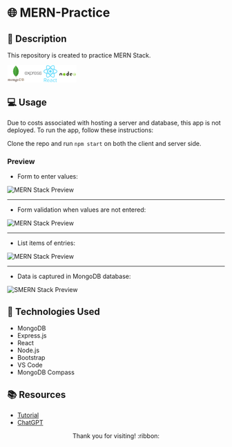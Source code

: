 # :globe_with_meridians: MERN-Practice

## :pencil: Description

This repository is created to practice MERN Stack.

<img src="https://raw.githubusercontent.com/devicons/devicon/master/icons/mongodb/mongodb-original-wordmark.svg" alt="mongodb" width="40" height="40" title="MongoDB" target="_blank"/><img src="https://raw.githubusercontent.com/devicons/devicon/master/icons/express/express-original-wordmark.svg" alt="express" width="40" height="40" title="Express.js"/><img src="https://raw.githubusercontent.com/devicons/devicon/master/icons/react/react-original-wordmark.svg" alt="react" width="40" height="40" title="React" target="_blank"/><img src="https://raw.githubusercontent.com/devicons/devicon/master/icons/nodejs/nodejs-original-wordmark.svg" alt="nodejs" width="40" height="40" title="Node.js" target="_blank"/>

## :computer: Usage

Due to costs associated with hosting a server and database, this app is not deployed. To run the app, follow these instructions:

Clone the repo and run ```npm start``` on both the client and server side.

### Preview

- Form to enter values:

<img width="445" alt="MERN Stack Preview" src="https://github.com/hbarry89/MERN-Practice/assets/106551259/b5f9bc99-22e3-4a9f-92ba-1af7be35a02b">

<hr>

- Form validation when values are not entered:

<img width="433" alt="MERN Stack Preview" src="https://github.com/hbarry89/MERN-Practice/assets/106551259/f57e5c30-5086-4af7-8169-2de5bcc465cb">

<hr>

- List items of entries:

<img width="560" alt="MERN Stack Preview" src="https://github.com/hbarry89/MERN-Practice/assets/106551259/62f22daf-2f79-41ca-b8a3-1c5d4f9255b8">

<hr>

- Data is captured in MongoDB database:

<img width="1158" alt="SMERN Stack Preview" src="https://github.com/hbarry89/MERN-Practice/assets/106551259/24ea5e0f-c198-4955-a913-e3bea31405a1">

## :wrench: Technologies Used

- MongoDB
- Express.js
- React
- Node.js
- Bootstrap
- VS Code
- MongoDB Compass

## :books: Resources

- [Tutorial](https://www.youtube.com/watch?v=Akt98GIXArg) 
- [ChatGPT](https://openai.com/blog/chatgpt)

<p align="center">Thank you for visiting! :ribbon:</p>